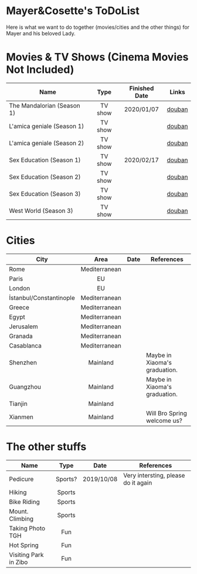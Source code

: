 # Mayer&Cosette's ToDoList
Here is what we want to do together (movies/cities and the other things) for Mayer and his beloved Lady.

Movies & TV Shows (Cinema Movies Not Included)
=====
|Name | Type | Finished Date | Links
|- | :-: | :-: | -
|The Mandalorian (Season 1) | TV show | 2020/01/07 | [douban](https://movie.douban.com/subject/30344167/?from=subject-page)
|L'amica geniale (Season 1) | TV show |   | [douban](https://movie.douban.com/subject/28427782/)
|L'amica geniale (Season 2) | TV show |   | [douban](https://movie.douban.com/subject/30395843/)
|Sex Education (Season 1) | TV show | 2020/02/17 | [douban](https://movie.douban.com/subject/27594217/)
|Sex Education (Season 2) | TV show |   | [douban](https://movie.douban.com/subject/30438115/)
|Sex Education (Season 3) | TV show |   | [douban](https://movie.douban.com/subject/34966169/)
|West World (Season 3) | TV show |   | [douban](https://movie.douban.com/subject/30206389/)

Cities 
=====
|City | Area | Date | References
|- | :-: | :-: | -
|Rome | Mediterranean |  | 
|Paris | EU |  | 
|London | EU |  | 
|İstanbul/Constantinople | Mediterranean |  | 
|Greece | Mediterranean |  | 
|Egypt | Mediterranean |  | 
|Jerusalem | Mediterranean |  | 
|Granada | Mediterranean |  | 
|Casablanca | Mediterranean |  | 
|Shenzhen | Mainland |  | Maybe in Xiaoma's graduation.
|Guangzhou | Mainland |  | Maybe in Xiaoma's graduation.
|Tianjin | Mainland |  | 
|Xianmen | Mainland |  | Will Bro Spring welcome us?

The other stuffs 
=====
|Name | Type | Date | References
|- | :-: | :-: | -
|Pedicure | Sports? | 2019/10/08 | Very intersting, please do it again
|Hiking | Sports | |
|Bike Riding | Sports | |
|Mount. Climbing | Sports | |
|Taking Photo TGH | Fun | |
|Hot Spring | Fun | |
|Visiting Park in Zibo | Fun | |


